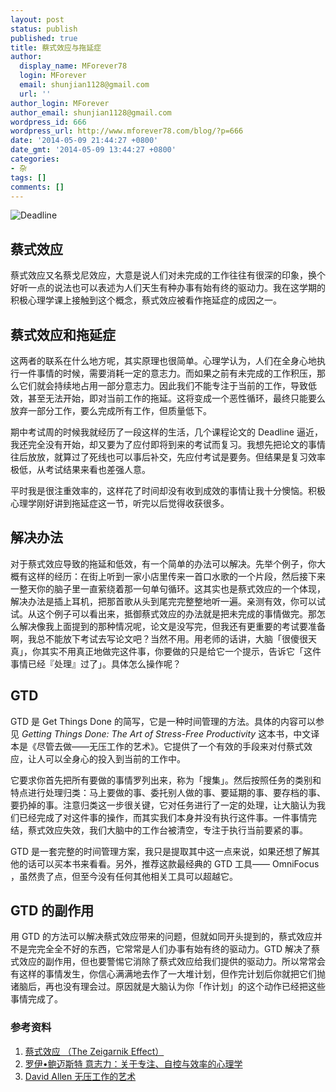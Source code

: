 ```yaml
---
layout: post
status: publish
published: true
title: 蔡式效应与拖延症
author:
  display_name: MForever78
  login: MForever
  email: shunjian1128@gmail.com
  url: ''
author_login: MForever
author_email: shunjian1128@gmail.com
wordpress_id: 666
wordpress_url: http://www.mforever78.com/blog/?p=666
date: '2014-05-09 21:44:27 +0800'
date_gmt: '2014-05-09 13:44:27 +0800'
categories:
- 杂
tags: []
comments: []
---
```

<p><img src="https://o35qhjvld.qnssl.com/deadline.jpg" alt="Deadline" title="Deadline" /></p>
<h2>蔡式效应</h2>
<p>蔡式效应又名蔡戈尼效应，大意是说人们对未完成的工作往往有很深的印象，换个好听一点的说法也可以表述为人们天生有种办事有始有终的驱动力。我在这学期的积极心理学课上接触到这个概念，蔡式效应被看作拖延症的成因之一。</p>
<h2>蔡式效应和拖延症</h2>
<p>这两者的联系在什么地方呢，其实原理也很简单。心理学认为，人们在全身心地执行一件事情的时候，需要消耗一定的意志力。而如果之前有未完成的工作积压，那么它们就会持续地占用一部分意志力。因此我们不能专注于当前的工作，导致低效，甚至无法开始，即对当前工作的拖延。这将变成一个恶性循环，最终只能要么放弃一部分工作，要么完成所有工作，但质量低下。</p>
<p>期中考试周的时候我就经历了一段这样的生活，几个课程论文的 Deadline 逼近，我还完全没有开始，却又要为了应付即将到来的考试而复习。我想先把论文的事情往后放放，就算过了死线也可以事后补交，先应付考试是要务。但结果是复习效率极低，从考试结果来看也差强人意。</p>
<p>平时我是很注重效率的，这样花了时间却没有收到成效的事情让我十分懊恼。积极心理学刚好讲到拖延症这一节，听完以后觉得收获很多。</p>
<h2>解决办法</h2>
<p>对于蔡式效应导致的拖延和低效，有一个简单的办法可以解决。先举个例子，你大概有这样的经历：在街上听到一家小店里传来一首口水歌的一个片段，然后接下来一整天你的脑子里一直萦绕着那一句单句循环。这其实也是蔡式效应的一个体现，解决办法是插上耳机，把那首歌从头到尾完完整整地听一遍。亲测有效，你可以试试。从这个例子可以看出来，抵御蔡式效应的办法就是把未完成的事情做完。那怎么解决像我上面提到的那种情况呢，论文是没写完，但我还有更重要的考试要准备啊，我总不能放下考试去写论文吧？当然不用。用老师的话讲，大脑「很傻很天真」，你其实不用真正地做完这件事，你要做的只是给它一个提示，告诉它「这件事情已经『处理』过了」。具体怎么操作呢？</p>
<h2>GTD</h2>
<p>GTD 是 Get Things Done 的简写，它是一种时间管理的方法。具体的内容可以参见 <em>Getting Things Done: The Art of Stress-Free Productivity</em> 这本书，中文译本是《尽管去做——无压工作的艺术》。它提供了一个有效的手段来对付蔡式效应，让人可以全身心的投入到当前的工作中。</p>
<p>它要求你首先把所有要做的事情罗列出来，称为「搜集」。然后按照任务的类别和特点进行处理归类：马上要做的事、委托别人做的事、要延期的事、要存档的事、要扔掉的事。注意归类这一步很关键，它对任务进行了一定的处理，让大脑认为我们已经完成了对这件事的操作，而其实我们本身并没有执行这件事。一件事情完结，蔡式效应失效，我们大脑中的工作台被清空，专注于执行当前要紧的事。</p>
<p>GTD 是一套完整的时间管理方案，我只是提取其中这一点来说，如果还想了解其他的话可以买本书来看看。另外，推荐这款最经典的 GTD 工具—— OmniFocus ，虽然贵了点，但至今没有任何其他相关工具可以超越它。</p>
<h2>GTD 的副作用</h2>
<p>用 GTD 的方法可以解决蔡式效应带来的问题，但就如同开头提到的，蔡式效应并不是完完全全不好的东西，它常常是人们办事有始有终的驱动力。GTD 解决了蔡式效应的副作用，但也要警惕它消除了蔡式效应给我们提供的驱动力。所以常常会有这样的事情发生，你信心满满地去作了一大堆计划，但作完计划后你就把它们抛诸脑后，再也没有理会过。原因就是大脑认为你「作计划」的这个动作已经把这些事情完成了。</p>
<h3>参考资料</h3>
<ol>
<li><a href="http://en.wikipedia.org/wiki/The_Zeigarnik_Effect">蔡式效应 （The Zeigarnik Effect）</a></li>
<li><a href="http://www.amazon.cn/%E6%84%8F%E5%BF%97%E5%8A%9B-%E5%85%B3%E4%BA%8E%E4%B8%93%E6%B3%A8-%E8%87%AA%E6%8E%A7%E4%B8%8E%E6%95%88%E7%8E%87%E7%9A%84%E5%BF%83%E7%90%86%E5%AD%A6-%E7%BD%97%E4%BC%8A%C2%B7%E9%B2%8D%E8%BF%88%E6%96%AF%E7%89%B9/dp/B00967YPDQ/ref=sr_1_1?ie=UTF8&amp;qid=1399641663&amp;sr=8-1&amp;keywords=%E6%84%8F%E5%BF%97%E5%8A%9B&amp;tag=chrome0a-23">罗伊•鲍迈斯特 意志力：关于专注、自控与效率的心理学</a></li>
<li><a href="http://www.amazon.cn/%E6%90%9E%E5%AE%9A1-%E6%97%A0%E5%8E%8B%E5%B7%A5%E4%BD%9C%E7%9A%84%E8%89%BA%E6%9C%AF-%E6%88%B4%E7%BB%B4%E2%80%A2%E8%89%BE%E4%BC%A6/dp/B00368C0FG/ref=sr_1_1?s=books&amp;ie=UTF8&amp;qid=1399641893&amp;sr=1-1&amp;tag=chrome0a-23">David Allen 无压工作的艺术</a></li>
</ol>
